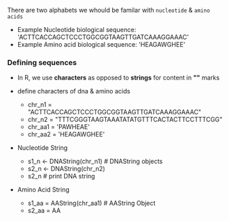 There are two alphabets we whould be familar with <code>nucleotide</code> & <code>amino acids</code>
- Example Nucleotide biological sequence: 'ACTTCACCAGCTCCCTGGCGGTAAGTTGATCAAAGGAAAC'
- Example Amino acid biological sequence: 'HEAGAWGHEE'

### Defining sequences

- In R, we use **characters** as opposed to **strings** for content in **""** marks
- define characters of dna & amino acids
  - chr_n1 = "ACTTCACCAGCTCCCTGGCGGTAAGTTGATCAAAGGAAAC"
  - chr_n2 = "TTTCGGGTAAGTAAATATATGTTTCACTACTTCCTTTCGG"
  - chr_aa1 = 'PAWHEAE'
  - chr_aa2 = 'HEAGAWGHEE'

- Nucleotide String
  - s1_n <- DNAString(chr_n1) # DNAString objects
  - s2_n <- DNAString(chr_n2)
  - s2_n # print DNA string

- Amino Acid String
  - s1_aa = AAString(chr_aa1)  # AAString Object
  - s2_aa = AA
